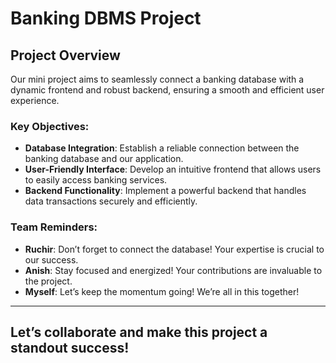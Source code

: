 # Banking DBMS Project

## Project Overview
Our mini project aims to seamlessly connect a banking database with a dynamic frontend and robust backend, ensuring a smooth and efficient user experience. 

### Key Objectives:
- **Database Integration**: Establish a reliable connection between the banking database and our application.
- **User-Friendly Interface**: Develop an intuitive frontend that allows users to easily access banking services.
- **Backend Functionality**: Implement a powerful backend that handles data transactions securely and efficiently.

### Team Reminders:
- **Ruchir**: Don’t forget to connect the database! Your expertise is crucial to our success.
- **Anish**: Stay focused and energized! Your contributions are invaluable to the project.
- **Myself**: Let’s keep the momentum going! We’re all in this together!
---
Let’s collaborate and make this project a standout success!
--- 
